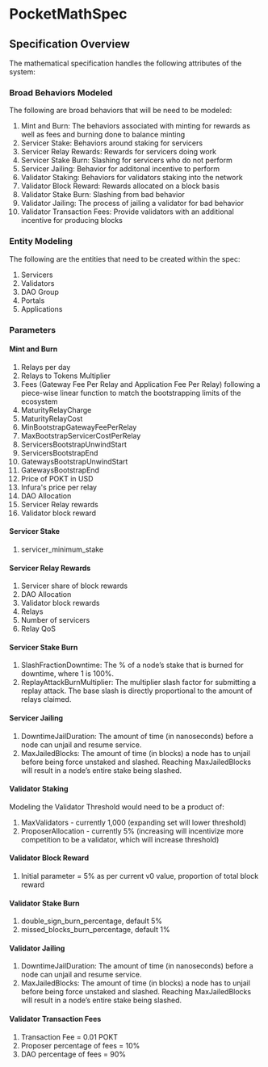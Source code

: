 # PocketMathSpec

## Specification Overview

The mathematical specification handles the following attributes of the system:

### Broad Behaviors Modeled

The following are broad behaviors that will be need to be modeled:

1. Mint and Burn: The behaviors associated with minting for rewards as well as fees and burning done to balance minting
2. Servicer Stake: Behaviors around staking for servicers
3. Servicer Relay Rewards: Rewards for servicers doing work
4. Servicer Stake Burn: Slashing for servicers who do not perform
5. Servicer Jailing: Behavior for additonal incentive to perform
6. Validator Staking: Behaviors for validators staking into the network
7. Validator Block Reward: Rewards allocated on a block basis
8. Validator Stake Burn: Slashing from bad behavior
9. Validator Jailing: The process of jailing a validator for bad behavior
10. Validator Transaction Fees: Provide validators with an additional incentive for producing blocks

### Entity Modeling

The following are the entities that need to be created within the spec:

1. Servicers
2. Validators
3. DAO Group
4. Portals
5. Applications

### Parameters

#### Mint and Burn

1. Relays per day
2. Relays to Tokens Multiplier
3. Fees (Gateway Fee Per Relay and Application Fee Per Relay) following a piece-wise linear function to match the bootstrapping limits of the ecosystem 
4. MaturityRelayCharge 
5. MaturityRelayCost
6. MinBootstrapGatewayFeePerRelay 
7. MaxBootstrapServicerCostPerRelay 
8. ServicersBootstrapUnwindStart 
9. ServicersBootstrapEnd 
10. GatewaysBootstrapUnwindStart 
11. GatewaysBootstrapEnd 
12. Price of POKT in USD
13. Infura's price per relay
14. DAO Allocation 
15. Servicer Relay rewards
16. Validator block reward

#### Servicer Stake

1. servicer_minimum_stake

#### Servicer Relay Rewards

1. Servicer share of block rewards
2. DAO Allocation
3. Validator block rewards
4. Relays
5. Number of servicers
6. Relay QoS

#### Servicer Stake Burn

1. SlashFractionDowntime: The % of a node’s stake that is burned for downtime, where 1 is 100%.
2. ReplayAttackBurnMultiplier: The multiplier slash factor for submitting a replay attack. The base slash is directly proportional to the amount of relays claimed.

#### Servicer Jailing

1. DowntimeJailDuration: The amount of time (in nanoseconds) before a node can unjail and resume service.
2. MaxJailedBlocks: The amount of time (in blocks) a node has to unjail before being force unstaked and slashed. Reaching MaxJailedBlocks will result in a node’s entire stake being slashed.


#### Validator Staking

Modeling the Validator Threshold would need to be a product of:

1. MaxValidators - currently 1,000 (expanding set will lower threshold)
2. ProposerAllocation - currently 5% (increasing will incentivize more competition to be a validator, which will increase threshold)

#### Validator Block Reward

1. Initial parameter = 5% as per current v0 value, proportion of total block reward

#### Validator Stake Burn

1. double_sign_burn_percentage, default 5%
2. missed_blocks_burn_percentage, default 1%

#### Validator Jailing

1. DowntimeJailDuration: The amount of time (in nanoseconds) before a node can unjail and resume service.
2. MaxJailedBlocks: The amount of time (in blocks) a node has to unjail before being force unstaked and slashed. Reaching MaxJailedBlocks will result in a node’s entire stake being slashed.

#### Validator Transaction Fees

1. Transaction Fee = 0.01 POKT
2. Proposer percentage of fees = 10%
3. DAO percentage of fees = 90%